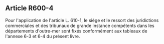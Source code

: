 Article R600-4
----
Pour l'application de l'article L. 610-1, le siège et le ressort des
juridictions commerciales et des tribunaux de grande instance compétents dans
les départements d'outre-mer sont fixés conformément aux tableaux de l'annexe
6-3 et 6-4 du présent livre.
